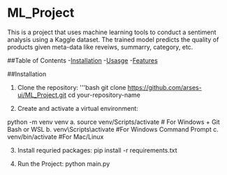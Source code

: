 # ML_Project
This is a project that uses machine learning tools to conduct a sentiment analysis using a Kaggle dataset. The trained model predicts the quality of products given meta-data like reveiws, summarry, category, etc. 

##Table of Contents 
-[Installation](#installation)
-[Usasge](#usage)
-[Features](#features)

##Installation
1. Clone the repository:
'''bash
git clone https://github.com/arses-ui/ML_Project.git
cd your-repository-name

2. Create and activate a virtual environment:

python -m venv venv 
a. source venv/Scripts/activate # For Windows + Git Bash or WSL
b. venv\Scripts\activate #For Windows Command Prompt 
c. venv/bin/activate #For Mac/Linux 

3. Install requried packages:
pip install -r requirements.txt

4. Run the Project:
python main.py 


